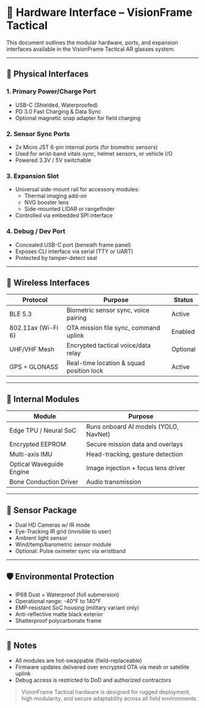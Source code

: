 # 🧰 Hardware Interface – VisionFrame Tactical

This document outlines the modular hardware, ports, and expansion interfaces available in the VisionFrame Tactical AR glasses system.

---

## 🔌 Physical Interfaces

### 1. **Primary Power/Charge Port**
- USB-C (Shielded, Waterproofed)
- PD 3.0 Fast Charging & Data Sync
- Optional magnetic snap adapter for field charging

### 2. **Sensor Sync Ports**
- 2x Micro JST 6-pin internal ports (for biometric sensors)
- Used for wrist-band vitals sync, helmet sensors, or vehicle I/O
- Powered 3.3V / 5V switchable

### 3. **Expansion Slot**
- Universal side-mount rail for accessory modules:
  - Thermal imaging add-on
  - NVG booster lens
  - Side-mounted LIDAR or rangefinder
- Controlled via embedded SPI interface

### 4. **Debug / Dev Port**
- Concealed USB-C port (beneath frame panel)
- Exposes CLI interface via serial (TTY or UART)
- Protected by tamper-detect seal

---

## 📶 Wireless Interfaces

| Protocol       | Purpose                                   | Status  |
|----------------|-------------------------------------------|---------|
| BLE 5.3        | Biometric sensor sync, voice pairing      | Active  |
| 802.11ax (Wi-Fi 6) | OTA mission file sync, command uplink | Enabled |
| UHF/VHF Mesh   | Encrypted tactical voice/data relay       | Optional |
| GPS + GLONASS  | Real-time location & squad position lock  | Active  |

---

## 🔩 Internal Modules

| Module                  | Purpose                                 |
|--------------------------|-----------------------------------------|
| Edge TPU / Neural SoC    | Runs onboard AI models (YOLO, NavNet)  |
| Encrypted EEPROM         | Secure mission data and overlays       |
| Multi-axis IMU           | Head-tracking, gesture detection       |
| Optical Waveguide Engine | Image injection + focus lens driver    |
| Bone Conduction Driver   | Audio transmission                     |

---

## 🧠 Sensor Package

- Dual HD Cameras w/ IR mode
- Eye-Tracking IR grid (invisible to user)
- Ambient light sensor
- Wind/temp/barometric sensor module
- Optional: Pulse oximeter sync via wristband

---

## 🛡️ Environmental Protection

- IP68 Dust + Waterproof (full submersion)
- Operational range: -40°F to 140°F
- EMP-resistant SoC housing (military variant only)
- Anti-reflective matte black exterior
- Shatterproof polycarbonate frame

---

## 📌 Notes

- All modules are hot-swappable (field-replaceable)
- Firmware updates delivered over encrypted OTA via mesh or satellite uplink
- Debug access is restricted to DoD and authorized contractors

> VisionFrame Tactical hardware is designed for rugged deployment, high modularity, and secure adaptability across all field environments.
